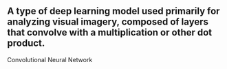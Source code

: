 A type of deep learning model used primarily for analyzing visual imagery, composed of layers that convolve with a multiplication or other dot product.
---
Convolutional Neural Network
